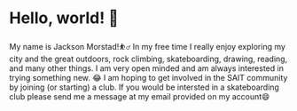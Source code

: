 # Hello, world! 👋 
My name is Jackson Morstad!⛹️‍♂️
In my free time I really enjoy exploring my city and the great outdoors, rock climbing, skateboarding, drawing, reading, and many other things. I am very open minded and am always interested in trying something new. 😂 I am hoping to get involved in the SAIT community by joining (or starting) a club. If you would be intersted in a skateboarding club please send me a message at my email provided on my account😄

<!---
jackmorstad/jackmorstad is a ✨ special ✨ repository because its `README.md` (this file) appears on your GitHub profile.
You can click the Preview link to take a look at your changes.
--->
